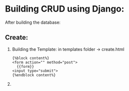 # Building CRUD using Django:

After building the database:

## Create:
1. Building the Template:
   in templates folder -> create.html
   ```
   {%block content%}
   <form action="" method="post">
     {{form}}
   <input type="submit">
   {%endblock content%}
   ```
2. 